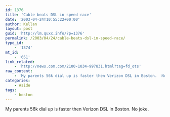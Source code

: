 ```yaml
---
id: 1376
title: 'Cable beats DSL in speed race'
date: '2003-04-24T10:55:22+00:00'
author: Kellan
layout: post
guid: 'http://lm.quxx.info/?p=1376'
permalink: /2003/04/24/cable-beats-dsl-in-speed-race/
typo_id:
    - '1374'
mt_id:
    - '651'
link_related:
    - 'http://news.com.com/2100-1034-997831.html?tag=fd_ots'
raw_content:
    - 'My parents 56k dial up is faster then Verizon DSL in Boston.  No joke.'
categories:
    - Aside
tags:
    - boston
---
```


My parents 56k dial up is faster then Verizon DSL in Boston. No joke.
